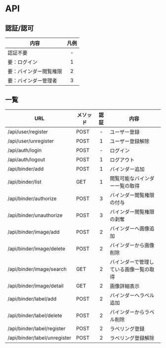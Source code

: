 # API

## 認証/認可
| 内容 | 凡例 |
| ---- | :----: |
| 認証不要 | - |
| 要：ログイン | 1 |
| 要：バインダー閲覧権限 | 2 |
| 要：バインダー管理者 | 3 |

## 一覧
| URL | メソッド | 認証 | 内容 |
| ---- | ---- | :----: | ---- |
| /api/user/register |  POST | - | ユーザー登録 |
| /api/user/unregister |  POST | 1 | ユーザー登録解除 |
| /api/auth/login | POST | - | ログイン |
| /api/auth/logout | POST | 1 | ログアウト |
| /api/binder/add | POST | 1 | バインダー追加 |
| /api/binder/list | GET | 1 | 閲覧可能なバインダー一覧の取得 |
| /api/binder/authorize | POST | 3 | バインダー閲覧権限の付与 |
| /api/binder/unauthorize | POST | 3 | バインダー閲覧権限の剥奪 |
| /api/binder/image/add | POST | 2 | バインダーへ画像追加 |
| /api/binder/image/delete | POST | 2 | バインダーから画像削除 |
| /api/binder/image/search | GET | 2 | バインダーで管理している画像一覧の取得 |
| /api/binder/image/detail | GET | 2 | 画像詳細表示 |
| /api/binder/label/add | POST | 2 | バインダーへラベル追加 |
| /api/binder/label/delete | POST | 2 | バインダーからラベル削除 |
| /api/binder/label/register | POST | 2 | ラベリング登録 |
| /api/binder/label/unregister | POST | 2 | ラベリング登録解除 |
